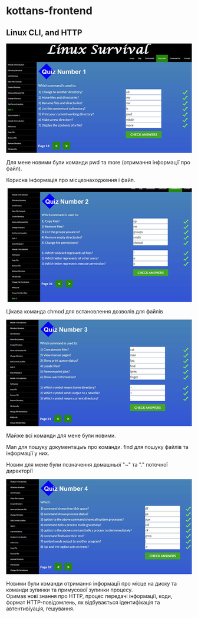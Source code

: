 # kottans-frontend
## Linux CLI, and HTTP

![Quiz 1](task_linux_cli/q1.JPG "Quiz 1")

Для мене новими були команди pwd та more (отримання інформації про файл).

Корисна інформація про місцезнаходження і файл. 

![Quiz 2](task_linux_cli/q2.JPG "Quiz 2")

Цікава команда chmod для встановлення дозволів для файлів

![Quiz 3](task_linux_cli/q3.JPG "Quiz 3")

Майже всі команди для мене були новими. 

Man для пошуку документацыъ про команди. find для пошуку файлів та інформації у них.

Новим для мене були позначення домашньої "~" та "." поточної директорії

![Quiz 4](task_linux_cli/q4.JPG "Quiz 4")

Новими були команди отримання інформації про місце на диску та команди зупинки та примусової зупинки процесу.   
Оримав нові знання про HTTP, процес передачі інформації, коди, формат HTTP-повідомлень, як відбувається ідентифікація та автентивіуація, гешування.